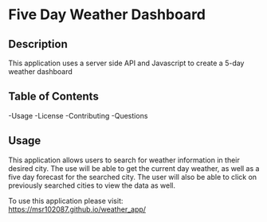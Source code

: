 # Five Day Weather Dashboard

## Description

This application uses a server side API and Javascript to create a 5-day weather dashboard

## Table of Contents

-Usage
-License
-Contributing
-Questions

## Usage

This application allows users to search for weather information in their desired city.  The use will be able to get the current day weather, as well as a five day forecast for the searched city.  The user will also be able to click on previously searched cities to view the data as well.

To use this application please visit: https://msr102087.github.io/weather_app/ 
